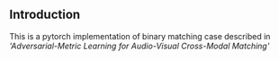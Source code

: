 ## Introduction
This is a pytorch implementation of binary matching case described in *'Adversarial-Metric Learning for Audio-Visual Cross-Modal Matching'*



